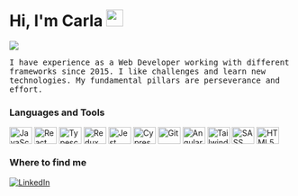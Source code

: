 <h1> Hi, I'm Carla  <img src = "https://raw.githubusercontent.com/MartinHeinz/MartinHeinz/master/wave.gif" width = 30px> </h1>

<p>
  <a href="https://github.com/DenverCoder1/readme-typing-svg"><img src="https://readme-typing-svg.herokuapp.com?&font=IBM+Plex+Sans&color=abcdef&size=20&lines=Welcome+to+my+GitHub+Profile!;I'm+a+Frontend+Engineer.;" /></a>
</p>

<samp>
    I have experience as a Web Developer working with different frameworks since 2015. I like challenges and learn new technologies. My fundamental pillars are perseverance and effort.
</samp>

### Languages and Tools
<p align="left">
    <img align="center" src="https://cdn.jsdelivr.net/npm/simple-icons@3.0.1/icons/javascript.svg" alt="JavaScript" height="30" width="40" />
    <img align="center" src="https://cdn.jsdelivr.net/npm/simple-icons@3.0.1/icons/react.svg" alt="React" height="30" width="40" />
    <img align="center" src="https://cdn.jsdelivr.net/npm/simple-icons@3.0.1/icons/typescript.svg" alt="Typescript" height="30" width="40" />
    <img align="center" src="https://cdn.jsdelivr.net/npm/simple-icons@3.0.1/icons/redux.svg" alt="Redux" height="30" width="40" />
    <img align="center" src="https://cdn.jsdelivr.net/npm/simple-icons@3.0.1/icons/jest.svg" alt="Jest" height="30" width="40" />
    <img align="center" src="https://cdn.jsdelivr.net/npm/simple-icons@3.0.1/icons/cypress.svg" alt="Cypress" height="30" width="40" />
    <img align="center" src="https://cdn.jsdelivr.net/npm/simple-icons@3.0.1/icons/git.svg" alt="Git" height="30" width="40" />
    <img align="center" src="https://cdn.jsdelivr.net/npm/simple-icons@3.0.1/icons/angular.svg" alt="Angular" height="30" width="40" />
    <img align="center" src="https://cdn.jsdelivr.net/npm/simple-icons@3.0.1/icons/tailwindcss.svg" alt="TailwindCSS" height="30" width="40" />
    <img align="center" src="https://cdn.jsdelivr.net/npm/simple-icons@3.0.1/icons/sass.svg" alt="SASS" height="30" width="40" />
    <img align="center" src="https://cdn.jsdelivr.net/npm/simple-icons@3.0.1/icons/html5.svg" alt="HTML5" height="30" width="40" />
</p>

<h3>Where to find me</h3>
<a href="https://www.linkedin.com/in/carla-mart%C3%ADnez-n%C3%BA%C3%B1ez-67948780/" target="_blank"><img alt="LinkedIn" src="https://img.shields.io/badge/linkedin-%230077B5.svg?&style=for-the-badge&logo=linkedin&logoColor=white" /></a>
</p>
